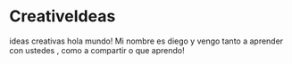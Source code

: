 # CreativeIdeas
ideas creativas
hola mundo!
Mi nombre es diego y vengo tanto a aprender con ustedes , como a compartir o que aprendo!
